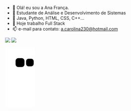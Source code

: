 - 👋 Olá! eu sou a Ana França.
- 🌱 Estudante de Análise e Desenvolvimento de Sistemas
- 🌱 Java, Python, HTML, CSS, C++...
- 💞 Hoje trabalho Full Stack
- 📫 e-mail para contato: a.carolina230@hotmail.com

<!---
AnaFrn/AnaFrn is a ✨ special ✨ repository because its `README.md` (this file) appears on your GitHub profile.
You can click the Preview link to take a look at your changes.
--->

<div> 
  <a href = "mailto:a.carolina230@hotmail.com"><img src="[https://img.shields.io/badge/-Gmail-%23333?style=for-the-badge&logo=gmail&logoColor=white](https://logosmarcas.net/wp-content/uploads/2021/02/Outlook-Logo.png)" target="_blank"></a>
  <a href="https://www.linkedin.com/in/anacfranca" target="_blank"><img src="https://img.shields.io/badge/-LinkedIn-%230077B5?style=for-the-badge&logo=linkedin&logoColor=white" target="_blank"></a> 
 
  ![Snake animation](https://github.com/rafaballerini/rafaballerini/blob/output/github-contribution-grid-snake.svg)
 
</div>
